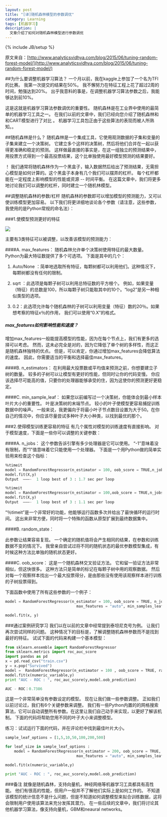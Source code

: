 ```yaml
---
layout: post
title: "[译]随机森林模型的参数调优"
category: Learning
tags: [机器学习]
description: |
  文章介绍了如何对随机森林模型进行参数调优
---
```

{% include JB/setup %}


原文来自：[http://www.analyticsvidhya.com/blog/2015/06/tuning-random-forest-model/](http://www.analyticsvidhya.com/blog/2015/06/tuning-random-forest-model/)

##为什么要调整机器学习算法？
一个月以前，我在kaggle上参加了一个名为TFI的比赛。 我第一次提交的结果在50%。 我不懈努力在特征工程上花了超过2周的时间，勉强达到20%。 出乎我意料的事是，在调整机器学习算法参数之后，我能够达到前10%。

这是这就是机器学习算法参数调优的重要性。 随机森林是在工业界中使用的最简单的机器学习工具之一。 在我们以前的文章中，我们已经向您介绍了随机森林和和CART模型进行了对比 。 机器学习工具包正由于这些算法的表现而被人所熟知。。

##随机森林是什么？
随机森林是一个集成工具，它使用观测数据的子集和变量的子集来建立一个决策树。 它建立多个这样的决策树，然后将他们合并在一起以获得更准确和稳定的预测。 这样做最直接的事实是，在这一组独立的预测结果中，用投票方式得到一个最高投票结果，这个比单独使用最好模型预测的结果要好。

！[](http://www.analyticsvidhya.com/wp-content/uploads/2015/06/random-forest7.png)
我们通常将随机森林作为一个黑盒子，输入数据然后给出了预测结果，无需担心模型是如何计算的。这个黑盒子本身有几个我们可以摆弄的杠杆。 每个杠杆都能在一定程度上影响模型的性能或资源 -- 时间平衡。 在这篇文章中，我们将更多地讨论我们可以调整的杠杆，同时建立一个随机林模型。

##调整随机森林的参数/杠杆
随机森林的参数即可以增加模型的预测能力，又可以使训练模型更加容易。 以下我们将更详细地谈论各个参数（请注意，这些参数，我使用的是Python常规的命名法）：

###1.使模型预测更好的特征

![](http://www.analyticsvidhya.com/wp-content/uploads/2015/06/RF.png)

主要有3类特征可以被调整，以改善该模型的预测能力：

####A. max_features：
随机森林允许单个决策树使用特征的最大数量。 Python为最大特征数提供了多个可选项。 下面是其中的几个：

1.	Auto/None ：简单地选取所有特征，每颗树都可以利用他们。这种情况下，每颗树都没有任何的限制。

2.	sqrt ：此选项是每颗子树可以利用总特征数的平方根个。 例如，如果变量（特征）的总数是100，所以每颗子树只能取其中的10个。“log2”是另一种相似类型的选项。

3.	0.2：此选项允许每个随机森林的子树可以利用变量（特征）数的20％。如果想考察的特征x％的作用， 我们可以使用“0.X”的格式。


##### max_features如何影响性能和速度？
增加max_features一般能提高模型的性能，因为在每个节点上，我们有更多的选择可以考虑。 然而，这未必完全是对的，因为它降低了单个树的多样性，而这正是随机森林独特的优点。 但是，可以肯定，你通过增加max_features会降低算法的速度。 因此，你需要适当的平衡和选择最佳max_features。

####B. n_estimators：
在利用最大投票数或平均值来预测之前，你想要建立子树的数量。 较多的子树可以让模型有更好的性能，但同时让你的代码变慢。 你应该选择尽可能高的值，只要你的处理器能够承受的住，因为这使你的预测更好更稳定。

####C. min_sample_leaf：
如果您以前编写过一个决策树，你能体会到最小样本叶片大小的重要性。 叶是决策树的末端节点。 较小的叶子使模型更容易捕捉训练数据中的噪声。 一般来说，我更偏向于将最小叶子节点数目设置为大于50。在你自己的情况中，你应该尽量尝试多种叶子大小种类，以找到最优的那个。

###2.使得模型训练更容易的特征
有几个属性对模型的训练速度有直接影响。 对于模型速度，下面是一些你可以调整的关键参数：

####A. n_jobs：
这个参数告诉引擎有多少处理器是它可以使用。 “-1”意味着没有限制，而“1”值意味着它只能使用一个处理器。 下面是一个用Python做的简单实验用来检查这个指标：

```python
％timeit 
model = RandomForestRegressor(n_estimator = 100, oob_score = TRUE,n_jobs = 1,random_state =1)
model.fit(X,y)
Output  ———-  1 loop best of 3 : 1.7 sec per loop

％timeit 
model = RandomForestRegressor(n_estimator = 100,oob_score = TRUE,n_jobs = -1,random_state =1)
model.fit(X,y)
Output  ———-  1 loop best of 3 : 1.1 sec per loop 
```

“％timeit”是一个非常好的功能，他能够运行函数多次并给出了最快循环的运行时间。 这出来非常方便，同时将一个特殊的函数从原型扩展到最终数据集中。

####B. random_state：

此参数让结果容易复现。 一个确定的随机值将会产生相同的结果，在参数和训练数据不变的情况下。 我曾亲自尝试过将不同的随机状态的最优参数模型集成，有时候这种方法比单独的随机状态更好。

####C. oob_score：
这是一个随机森林交叉验证方法。 它和留一验证方法非常相似，但这快很多。 这种方法只是简单的标记在每颗子树中用的观察数据。 然后对每一个观察样本找出一个最大投票得分，是由那些没有使用该观察样本进行训练的子树投票得到。

下面函数中使用了所有这些参数的一个例子：

```python
model = RandomForestRegressor(n_estimator = 100, oob_score = TRUE, n_jobs = -1,random_state =50,
                                max_features = "auto", min_samples_leaf = 50)

model.fit(x, y)
```

###通过案例研究学习
我们以在以前的文章中经常提到泰坦尼克号为例。 让我们再次尝试同样的问题。 这种情况下的目标是，了解调整随机森林参数而不是找到最好的特征。 试试下面的代码来构建一个基本模型：

```python
from sklearn.ensemble import RandomForestRegressor
from sklearn.metrics import roc_auc_score
import pandas as pd
x = pd.read_csv("train.csv")
y = x.pop("Survived")
model =  RandomForestRegressor(n_estimator = 100 , oob_score = TRUE, random_state = 42)
model.fit(x(numeric_variable,y)
print "AUC - ROC : ", roc_auc_score(y,model.oob_prediction)

AUC - ROC：0.7386
```

这是一个非常简单没有参数设定的模型。 现在让我们做一些参数调整。 正如我们以前讨论过，我们有6个关键参数来调整。 我们有一些Python内置的的网格搜索算法，它可以自动调整所有参数。在这里让我们自己动手来实现，以更好了解该机制。 下面的代码将帮助您用不同的叶子大小来调整模型。

练习：试试运行下面的代码，并在评论栏中找到最佳叶片大小。

```python
sample_leaf_options = [1,5,10,50,100,200,500]

for leaf_size in sample_leaf_options :
    model = RandomForestRegressor(n_estimator = 200, oob_score = TRUE, n_jobs = -1,random_state =50,
                                max_features = "auto", min_samples_leaf = leaf_size)

model.fit(x(numeric_variable,y)

print "AUC - ROC : ", roc_auc_score(y,model.oob_prediction)

```

###备注
就像是随机森林，支持向量机，神经网络等机器学习工具都具有高性能。 他们有很高的性能，但用户一般并不了解他们实际上是如何工作的。 不知道该模型的统计信息不是什么问题，但是不知道如何调整模型来拟合训练数据，这将会限制用户使用该算法来充分发挥其潜力。 在一些后续的文章中，我们将讨论其他机器学习算法，像支持向量机，GBM和neaural networks。

